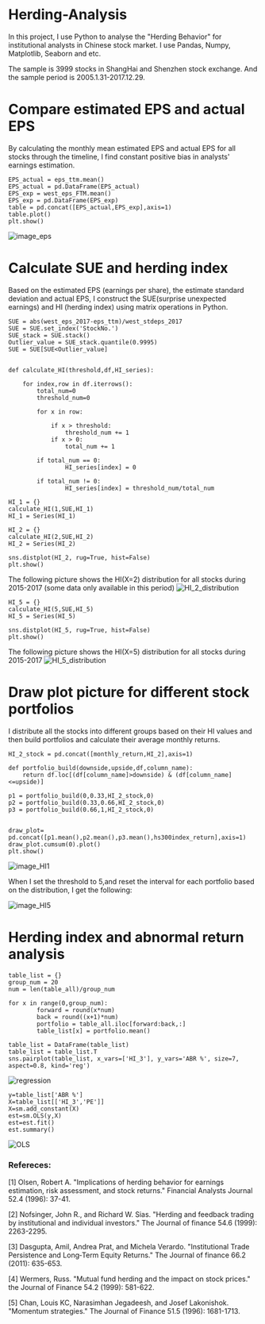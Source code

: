 # Herding-Analysis

In this project, I use Python to analyse the "Herding Behavior" for institutional analysts in Chinese stock market. I use Pandas, Numpy, Matplotlib, Seaborn and etc.

The sample is 3999 stocks in ShangHai and Shenzhen stock exchange. And the sample period is 2005.1.31-2017.12.29. 

# Compare estimated EPS and actual EPS 

By calculating the monthly mean estimated EPS and actual EPS for all stocks through the timeline, I find constant positive bias in analysts' earnings estimation.

    EPS_actual = eps_ttm.mean()
    EPS_actual = pd.DataFrame(EPS_actual)
    EPS_exp = west_eps_FTM.mean()
    EPS_exp = pd.DataFrame(EPS_exp)
    table = pd.concat([EPS_actual,EPS_exp],axis=1)
    table.plot()
    plt.show()
 
![image_eps](https://github.com/YourongYe/Python-Herding-Analysis/blob/master/EPS.png)

# Calculate SUE and herding index

Based on the estimated EPS (earnings per share), the estimate standard deviation and actual EPS, I construct the SUE(surprise unexpected earnings) and HI (herding index) using 
matrix operations in Python.

    SUE = abs(west_eps_2017-eps_ttm)/west_stdeps_2017
    SUE = SUE.set_index('StockNo.')
    SUE_stack = SUE.stack()
    Outlier_value = SUE_stack.quantile(0.9995)
    SUE = SUE[SUE<Outlier_value]


    def calculate_HI(threshold,df,HI_series):
    
        for index,row in df.iterrows():
            total_num=0
            threshold_num=0

            for x in row:

                if x > threshold:
                    threshold_num += 1
                if x > 0:
                    total_num += 1

            if total_num == 0:
                    HI_series[index] = 0

            if total_num != 0:
                    HI_series[index] = threshold_num/total_num

    HI_1 = {}
    calculate_HI(1,SUE,HI_1)
    HI_1 = Series(HI_1)

    HI_2 = {}
    calculate_HI(2,SUE,HI_2)
    HI_2 = Series(HI_2)
  
    sns.distplot(HI_2, rug=True, hist=False)
    plt.show()

The following picture shows the HI(X=2) distribution for all stocks during 2015-2017 (some data only available in this period)
![HI_2_distribution](https://github.com/YourongYe/Python-Herding-Analysis/blob/master/HI_2_distribution.png)
    
    HI_5 = {}
    calculate_HI(5,SUE,HI_5)
    HI_5 = Series(HI_5)
    
    sns.distplot(HI_5, rug=True, hist=False)
    plt.show()
    
The following picture shows the HI(X=5) distribution for all stocks during 2015-2017 
![HI_5_distribution](https://github.com/YourongYe/Python-Herding-Analysis/blob/master/HI_5_distribution.png)

# Draw plot picture for different stock portfolios

I distribute all the stocks into different groups based on their HI values and then build portfolios and calculate their average monthly returns.

    HI_2_stock = pd.concat([monthly_return,HI_2],axis=1)
    
    def portfolio_build(downside,upside,df,column_name):
        return df.loc[(df[column_name]>downside) & (df[column_name]<=upside)]

    p1 = portfolio_build(0,0.33,HI_2_stock,0)
    p2 = portfolio_build(0.33,0.66,HI_2_stock,0)
    p3 = portfolio_build(0.66,1,HI_2_stock,0)
    
    
    draw_plot= pd.concat([p1.mean(),p2.mean(),p3.mean(),hs300index_return],axis=1)
    draw_plot.cumsum(0).plot()
    plt.show()
    
![image_HI1](https://github.com/YourongYe/Python-Herding-Analysis/blob/master/HI1.png)
    
When I set the threshold to 5,and reset the interval for each portfolio based on the distribution, I get the following:

![image_HI5](https://github.com/YourongYe/Python-Herding-Analysis/blob/master/HI5.png)

# Herding index and abnormal return analysis
    table_list = {}
    group_num = 20
    num = len(table_all)/group_num

    for x in range(0,group_num):
            forward = round(x*num)
            back = round((x+1)*num)
            portfolio = table_all.iloc[forward:back,:]
            table_list[x] = portfolio.mean()

    table_list = DataFrame(table_list)
    table_list = table_list.T
    sns.pairplot(table_list, x_vars=['HI_3'], y_vars='ABR %', size=7, aspect=0.8, kind='reg')

![regression](https://github.com/YourongYe/Python-Herding-Analysis/blob/master/regression.png)

    y=table_list['ABR %']
    X=table_list[['HI_3','PE']]
    X=sm.add_constant(X)
    est=sm.OLS(y,X)
    est=est.fit()
    est.summary()

![OLS](https://github.com/YourongYe/Python-Herding-Analysis/blob/master/OLS%20analysis.png)

### Refereces: 

[1] Olsen, Robert A. "Implications of herding behavior for earnings estimation, risk assessment, and stock returns." Financial Analysts Journal 52.4 (1996): 37-41.

[2] Nofsinger, John R., and Richard W. Sias. "Herding and feedback trading by institutional and individual investors." The Journal of finance 54.6 (1999): 2263-2295.

[3] Dasgupta, Amil, Andrea Prat, and Michela Verardo. "Institutional Trade Persistence and Long‐Term Equity Returns." The Journal of finance 66.2 (2011): 635-653.

[4] Wermers, Russ. "Mutual fund herding and the impact on stock prices." the Journal of Finance 54.2 (1999): 581-622.

[5] Chan, Louis KC, Narasimhan Jegadeesh, and Josef Lakonishok. "Momentum strategies." The Journal of Finance 51.5 (1996): 1681-1713.
